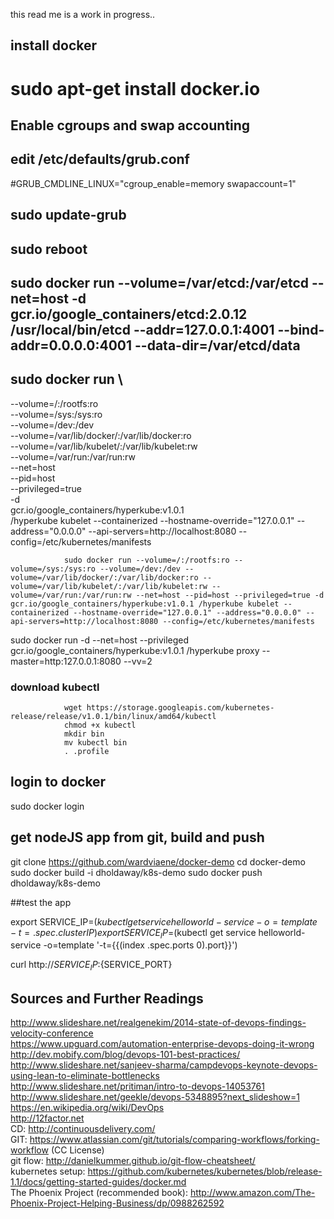 this read me is a work in progress..  



## install docker
# sudo apt-get install docker.io

## Enable cgroups and swap accounting
## edit /etc/defaults/grub.conf

#GRUB_CMDLINE_LINUX="cgroup_enable=memory swapaccount=1"

## sudo update-grub
## sudo reboot

## sudo docker run --volume=/var/etcd:/var/etcd --net=host -d gcr.io/google_containers/etcd:2.0.12 /usr/local/bin/etcd --addr=127.0.0.1:4001 --bind-addr=0.0.0.0:4001 --data-dir=/var/etcd/data

## sudo docker run \
--volume=/:/rootfs:ro \
--volume=/sys:/sys:ro \
--volume=/dev:/dev \
--volume=/var/lib/docker/:/var/lib/docker:ro \
--volume=/var/lib/kubelet/:/var/lib/kubelet:rw \
--volume=/var/run:/var/run:rw \
--net=host \
--pid=host \
--privileged=true \
-d \
gcr.io/google_containers/hyperkube:v1.0.1 \
/hyperkube kubelet --containerized --hostname-override="127.0.0.1" --address="0.0.0.0" --api-servers=http://localhost:8080 --config=/etc/kubernetes/manifests


                sudo docker run --volume=/:/rootfs:ro --volume=/sys:/sys:ro --volume=/dev:/dev --volume=/var/lib/docker/:/var/lib/docker:ro --volume=/var/lib/kubelet/:/var/lib/kubelet:rw --volume=/var/run:/var/run:rw --net=host --pid=host --privileged=true -d gcr.io/google_containers/hyperkube:v1.0.1 /hyperkube kubelet --containerized --hostname-override="127.0.0.1" --address="0.0.0.0" --api-servers=http://localhost:8080 --config=/etc/kubernetes/manifests

sudo docker run -d --net=host --privileged gcr.io/google_containers/hyperkube:v1.0.1 /hyperkube proxy --master=http:127.0.0.1:8080 --vv=2

### download kubectl

                wget https://storage.googleapis.com/kubernetes-release/release/v1.0.1/bin/linux/amd64/kubectl
                chmod +x kubectl
                mkdir bin
                mv kubectl bin
                . .profile

## login to docker

sudo docker login

## get nodeJS app from git, build and push

git clone https://github.com/wardviaene/docker-demo
cd docker-demo
sudo docker build -i dholdaway/k8s-demo
sudo docker push dholdaway/k8s-demo

##test the app

export SERVICE_IP=$(kubectl get service helloworld-service -o=template -t={{.spec.clusterIP}})  
export SERVICE_IP=$(kubectl get service helloworld-service -o=template '-t={{(index .spec.ports 0).port}}')  

curl http://${SERVICE_IP}:${SERVICE_PORT}

## Sources and Further Readings

http://www.slideshare.net/realgenekim/2014-state-of-devops-findings-velocity-conference  
https://www.upguard.com/automation-enterprise-devops-doing-it-wrong  
http://dev.mobify.com/blog/devops-101-best-practices/  
http://www.slideshare.net/sanjeev-sharma/campdevops-keynote-devops-using-lean-to-eliminate-bottlenecks  
http://www.slideshare.net/pritiman/intro-to-devops-14053761  
http://www.slideshare.net/geekle/devops-5348895?next_slideshow=1  
https://en.wikipedia.org/wiki/DevOps  
http://12factor.net  
CD: http://continuousdelivery.com/  
GIT: https://www.atlassian.com/git/tutorials/comparing-workflows/forking-workflow (CC License)  
git flow: http://danielkummer.github.io/git-flow-cheatsheet/  
kubernetes setup: https://github.com/kubernetes/kubernetes/blob/release-1.1/docs/getting-started-guides/docker.md  
The Phoenix Project (recommended book): http://www.amazon.com/The-Phoenix-Project-Helping-Business/dp/0988262592  
